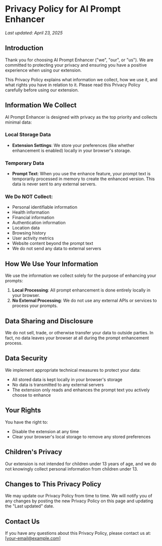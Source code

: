 # Privacy Policy for AI Prompt Enhancer

*Last updated: April 23, 2025*

## Introduction

Thank you for choosing AI Prompt Enhancer ("we", "our", or "us"). We are committed to protecting your privacy and ensuring you have a positive experience when using our extension.

This Privacy Policy explains what information we collect, how we use it, and what rights you have in relation to it. Please read this Privacy Policy carefully before using our extension.

## Information We Collect

AI Prompt Enhancer is designed with privacy as the top priority and collects minimal data:

### Local Storage Data
- **Extension Settings**: We store your preferences (like whether enhancement is enabled) locally in your browser's storage.

### Temporary Data
- **Prompt Text**: When you use the enhance feature, your prompt text is temporarily processed in memory to create the enhanced version. This data is never sent to any external servers.

### We Do NOT Collect:
- Personal identifiable information
- Health information
- Financial information
- Authentication information
- Location data
- Browsing history
- User activity metrics
- Website content beyond the prompt text
- We do not send any data to external servers

## How We Use Your Information

We use the information we collect solely for the purpose of enhancing your prompts:

1. **Local Processing**: All prompt enhancement is done entirely locally in your browser.
2. **No External Processing**: We do not use any external APIs or services to process your prompts.

## Data Sharing and Disclosure

We do not sell, trade, or otherwise transfer your data to outside parties. In fact, no data leaves your browser at all during the prompt enhancement process.

## Data Security

We implement appropriate technical measures to protect your data:

- All stored data is kept locally in your browser's storage
- No data is transmitted to any external servers
- The extension only reads and enhances the prompt text you actively choose to enhance

## Your Rights

You have the right to:
- Disable the extension at any time
- Clear your browser's local storage to remove any stored preferences

## Children's Privacy

Our extension is not intended for children under 13 years of age, and we do not knowingly collect personal information from children under 13.

## Changes to This Privacy Policy

We may update our Privacy Policy from time to time. We will notify you of any changes by posting the new Privacy Policy on this page and updating the "Last updated" date.

## Contact Us

If you have any questions about this Privacy Policy, please contact us at:
[your-email@example.com]
